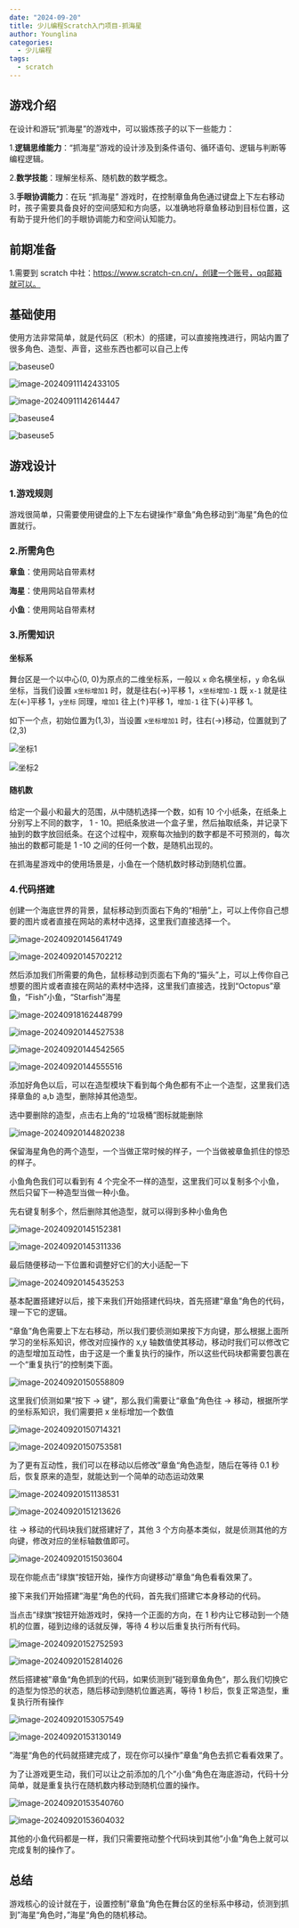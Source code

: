 ```yaml
---
date: "2024-09-20"
title: 少儿编程Scratch入门项目-抓海星
author: Younglina
categories:
  - 少儿编程
tags:
  - scratch
---
```


## 游戏介绍

在设计和游玩“抓海星”的游戏中，可以锻炼孩子的以下一些能力：

1.**逻辑思维能力**：“抓海星”游戏的设计涉及到条件语句、循环语句、逻辑与判断等编程逻辑。

2.**数学技能**：理解坐标系、随机数的数学概念。

3.**手眼协调能力**：在玩 “抓海星” 游戏时，在控制章鱼角色通过键盘上下左右移动时，孩子需要具备良好的空间感知和方向感，以准确地将章鱼移动到目标位置，这有助于提升他们的手眼协调能力和空间认知能力。

## 前期准备

1.需要到 scratch 中社：https://www.scratch-cn.cn/，创建一个账号，qq邮箱就可以。

## 基础使用

使用方法非常简单，就是代码区（积木）的搭建，可以直接拖拽进行，网站内置了很多角色、造型、声音，这些东西也都可以自己上传

![baseuse0](https://gitee.com/Younglina/imags/raw/master/scratch/baseuse0.png)

![image-20240911142433105](https://gitee.com/Younglina/imags/raw/master/scratch/baseuse2.png)

![image-20240911142614447](https://gitee.com/Younglina/imags/raw/master/scratch/baseuse3.png)

![baseuse4](https://gitee.com/Younglina/imags/raw/master/scratch/baseuse4.jpg)

![baseuse5](https://gitee.com/Younglina/imags/raw/master/scratch/baseuse5.jpg)

## 游戏设计

### 1.游戏规则

游戏很简单，只需要使用键盘的上下左右键操作“章鱼”角色移动到“海星”角色的位置就行。

### 2.所需角色

**章鱼**：使用网站自带素材

**海星**：使用网站自带素材

**小鱼**：使用网站自带素材

### 3.所需知识

#### 坐标系

舞台区是一个以中心(0, 0)为原点的二维坐标系，一般以 `x` 命名横坐标，`y` 命名纵坐标，当我们设置 `x坐标增加1` 时，就是往右(→)平移 1，`x坐标增加-1` 既 `x-1` 就是往左(←)平移 1，`y坐标` 同理，`增加1` 往上(↑)平移 1，`增加-1` 往下(↓)平移 1。

如下一个点，初始位置为(1,3)，当设置 `x坐标增加1` 时，往右(→)移动，位置就到了(2,3)

![坐标1](https://gitee.com/Younglina/imags/raw/master/scratch/坐标1.jpg)

![坐标2](https://gitee.com/Younglina/imags/raw/master/scratch/坐标2.jpg)

#### 随机数

给定一个最小和最大的范围，从中随机选择一个数，如有 10 个小纸条，在纸条上分别写上不同的数字， 1 - 10。把纸条放进一个盒子里，然后抽取纸条，并记录下抽到的数字放回纸条。在这个过程中，观察每次抽到的数字都是不可预测的，每次抽出的数都可能是 1 -10 之间的任何一个数，是随机出现的。

在抓海星游戏中的使用场景是，小鱼在一个随机数时移动到随机位置。

### 4.代码搭建

创建一个海底世界的背景，鼠标移动到页面右下角的“相册”上，可以上传你自己想要的图片或者直接在网站的素材中选择，这里我们直接选择一个。

![image-20240920145641749](https://gitee.com/Younglina/imags/raw/master/CatchStarfish/image-20240920145641749.png)

![image-20240920145702212](https://gitee.com/Younglina/imags/raw/master/CatchStarfish/image-20240920145702212.png)

然后添加我们所需要的角色，鼠标移动到页面右下角的“猫头”上，可以上传你自己想要的图片或者直接在网站的素材中选择，这里我们直接选，找到“Octopus”章鱼，“Fish”小鱼，“Starfish”海星

![image-20240918162448799](https://gitee.com/Younglina/imags/raw/master/WhackMole/image-20240918162448799.png)

![image-20240920144527538](https://gitee.com/Younglina/imags/raw/master/CatchStarfish/image-20240920144527538.png)

![image-20240920144542565](https://gitee.com/Younglina/imags/raw/master/CatchStarfish/image-20240920144542565.png)

![image-20240920144555516](https://gitee.com/Younglina/imags/raw/master/CatchStarfish/image-20240920144555516.png)

添加好角色以后，可以在造型模块下看到每个角色都有不止一个造型，这里我们选择章鱼的 a,b 造型，删除掉其他造型。

选中要删除的造型，点击右上角的“垃圾桶”图标就能删除

![image-20240920144820238](https://gitee.com/Younglina/imags/raw/master/CatchStarfish/image-20240920144820238.png)

保留海星角色的两个造型，一个当做正常时候的样子，一个当做被章鱼抓住的惊恐的样子。

小鱼角色我们可以看到有 4 个完全不一样的造型，这里我们可以复制多个小鱼，然后只留下一种造型当做一种小鱼。

先右键复制多个，然后删除其他造型，就可以得到多种小鱼角色

![image-20240920145152381](https://gitee.com/Younglina/imags/raw/master/CatchStarfish/image-20240920145152381.png)

![image-20240920145311336](https://gitee.com/Younglina/imags/raw/master/CatchStarfish/image-20240920145311336.png)

最后随便移动一下位置和调整好它们的大小适配一下

![image-20240920145435253](https://gitee.com/Younglina/imags/raw/master/CatchStarfish/image-20240920145435253.png)

基本配置搭建好以后，接下来我们开始搭建代码块，首先搭建“章鱼”角色的代码，理一下它的逻辑。

“章鱼”角色需要上下左右移动，所以我们要侦测如果按下方向键，那么根据上面所学习的坐标系知识，修改对应操作的 x,y 轴数值使其移动，移动时我们可以修改它的造型增加互动性，由于这是一个重复执行的操作，所以这些代码块都需要包裹在一个“重复执行”的控制类下面。

![image-20240920150558809](https://gitee.com/Younglina/imags/raw/master/CatchStarfish/image-20240920150558809.png)

这里我们侦测如果“按下 → 键”，那么我们需要让“章鱼”角色往 → 移动，根据所学的坐标系知识，我们需要把 x 坐标增加一个数值

![image-20240920150714321](https://gitee.com/Younglina/imags/raw/master/CatchStarfish/image-20240920150714321.png)

![image-20240920150753581](https://gitee.com/Younglina/imags/raw/master/CatchStarfish/image-20240920150753581.png)

为了更有互动性，我们可以在移动以后修改”章鱼“角色造型，随后在等待 0.1 秒后，恢复原来的造型，就能达到一个简单的动态运动效果

![image-20240920151138531](https://gitee.com/Younglina/imags/raw/master/CatchStarfish/image-20240920151138531.png)

![image-20240920151213626](https://gitee.com/Younglina/imags/raw/master/CatchStarfish/image-20240920151213626.png)

往 → 移动的代码块我们就搭建好了，其他 3 个方向基本类似，就是侦测其他的方向键，修改对应的坐标轴数值即可。

![image-20240920151503604](https://gitee.com/Younglina/imags/raw/master/CatchStarfish/image-20240920151503604.png)

现在你能点击”绿旗“按钮开始，操作方向键移动”章鱼“角色看看效果了。

接下来我们开始搭建”海星“角色的代码，首先我们搭建它本身移动的代码。

当点击”绿旗“按钮开始游戏时，保持一个正面的方向，在 1 秒内让它移动到一个随机的位置，碰到边缘的话就反弹，等待 4 秒以后重复执行所有代码。

![image-20240920152752593](https://gitee.com/Younglina/imags/raw/master/CatchStarfish/image-20240920152752593.png)

![image-20240920152814026](https://gitee.com/Younglina/imags/raw/master/CatchStarfish/image-20240920152814026.png)

然后搭建被”章鱼“角色抓到的代码，如果侦测到”碰到章鱼角色“，那么我们切换它的造型为惊恐的状态，随后移动到随机位置逃离，等待 1 秒后，恢复正常造型，重复执行所有操作

![image-20240920153057549](https://gitee.com/Younglina/imags/raw/master/CatchStarfish/image-20240920153057549.png)

![image-20240920153130149](https://gitee.com/Younglina/imags/raw/master/CatchStarfish/image-20240920153130149.png)

”海星“角色的代码就搭建完成了，现在你可以操作”章鱼“角色去抓它看看效果了。

为了让游戏更生动，我们可以让之前添加的几个”小鱼“角色在海底游动，代码十分简单，就是重复执行在随机数内移动到随机位置的操作。

![image-20240920153540760](https://gitee.com/Younglina/imags/raw/master/CatchStarfish/image-20240920153540760.png)

![image-20240920153604032](https://gitee.com/Younglina/imags/raw/master/CatchStarfish/image-20240920153604032.png)

其他的小鱼代码都是一样，我们只需要拖动整个代码块到其他”小鱼“角色上就可以完成复制的操作了。

## 总结

游戏核心的设计就在于，设置控制”章鱼“角色在舞台区的坐标系中移动，侦测到抓到”海星“角色时，”海星“角色的随机移动。
